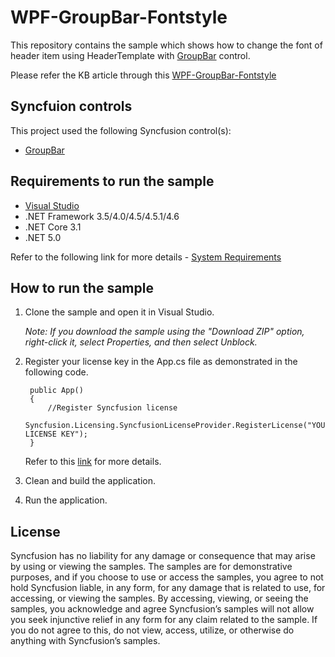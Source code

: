 # WPF-GroupBar-Fontstyle
This repository contains the sample which shows how to change the font of header item using HeaderTemplate with [GroupBar](https://help.syncfusion.com/wpf/navigation-pane/getting-started) control.

Please refer the KB article through this [WPF-GroupBar-Fontstyle](https://www.syncfusion.com/kb/11716/how-to-override-groupbaritemheader-font-in-wpf-groupbar)

## Syncfuion controls

This project used the following Syncfusion control(s):
* [GroupBar](https://www.syncfusion.com/wpf-controls/navigation-pane)

## Requirements to run the sample

* [Visual Studio](https://visualstudio.microsoft.com/downloads/)
* .NET Framework 3.5/4.0/4.5/4.5.1/4.6
* .NET Core 3.1
* .NET 5.0

Refer to the following link for more details - [System Requirements](https://help.syncfusion.com/wpf/system-requirements)

## How to run the sample

1. Clone the sample and open it in Visual Studio.

   *Note: If you download the sample using the "Download ZIP" option, right-click it, select Properties, and then select Unblock.*
   
2. Register your license key in the App.cs file as demonstrated in the following code.

		public App()
		{
			//Register Syncfusion license
			Syncfusion.Licensing.SyncfusionLicenseProvider.RegisterLicense("YOUR LICENSE KEY");
		}
		
	Refer to this [link](https://help.syncfusion.com/wpf/licensing/overview) for more details.
	
3. Clean and build the application.

4. Run the application.

## License

Syncfusion has no liability for any damage or consequence that may arise by using or viewing the samples. The samples are for demonstrative purposes, and if you choose to use or access the samples, you agree to not hold Syncfusion liable, in any form, for any damage that is related to use, for accessing, or viewing the samples. By accessing, viewing, or seeing the samples, you acknowledge and agree Syncfusion’s samples will not allow you seek injunctive relief in any form for any claim related to the sample. If you do not agree to this, do not view, access, utilize, or otherwise do anything with Syncfusion’s samples.
